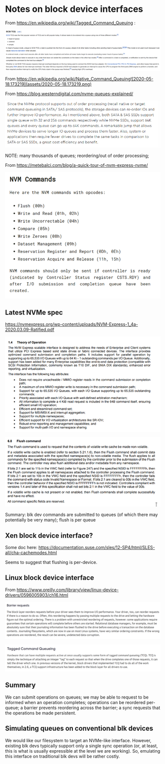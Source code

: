 # Notes on block device interfaces

From https://en.wikipedia.org/wiki/Tagged_Command_Queuing :

![2020-05-18.173011](assets/2020-05-18.173011.png)



From https://en.wikipedia.org/wiki/Native_Command_Queuing![2020-05-18.173219](assets/2020-05-18.173219.png)



From https://blog.westerndigital.com/nvme-queues-explained/



![2020-05-18.173519](assets/2020-05-18.173519.png)

NOTE: many thousands of queues; reordering/out of order processing; 



From https://metebalci.com/blog/a-quick-tour-of-nvm-express-nvme/

![2020-05-18.174005](assets/2020-05-18.174005.png)

## Latest NVMe spec

https://nvmexpress.org/wp-content/uploads/NVM-Express-1_4a-2020.03.09-Ratified.pdf

![2020-05-18.174422](assets/2020-05-18.174422.png)



![2020-05-18.174930](assets/2020-05-18.174930.png)

Summary: blk dev commands are submitted to queues (of which there may potentially be very many); flush is per queue



## Xen block device interface?



Some doc here: https://documentation.suse.com/sles/12-SP4/html/SLES-all/cha-cachemodes.html

Seems to suggest that flushing is per-device.



## Linux block device interface

From https://www.oreilly.com/library/view/linux-device-drivers/0596005903/ch16.html

![2020-05-18.175844](assets/2020-05-18.175844.png)

![2020-05-18.175935](assets/2020-05-18.175935.png)





## Summary

We can submit operations on queues; we may be able to request to be informed when an operation completes; operations can be reordered per-queue; a barrier prevents reordering across the barrier; a sync requests that the operations be made persistent.







## Simulating queues on conventional blk devices

We would like our filesystem to target an NVMe-like interface. However, existing blk devs typically support only a single sync operation (or, at least, this is what is usually expressible at the level we are working). So, emulating this interface on traditional blk devs will be rather costly.

